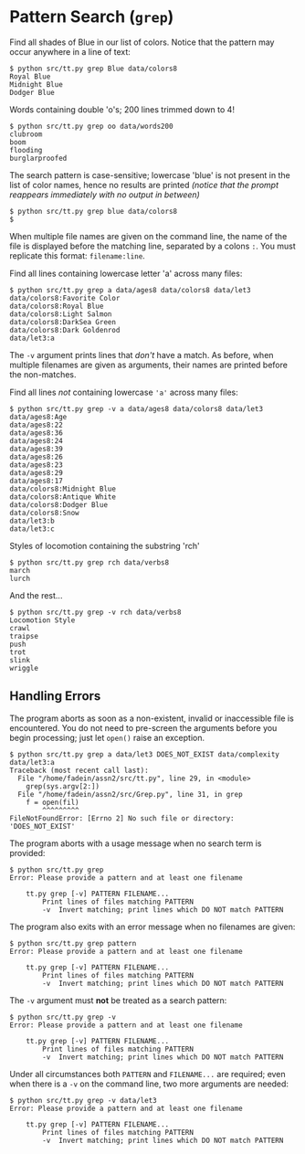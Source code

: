 # Pattern Search (`grep`)

Find all shades of Blue in our list of colors.  Notice that the pattern may occur anywhere in a line of text:

    $ python src/tt.py grep Blue data/colors8
    Royal Blue
    Midnight Blue
    Dodger Blue

Words containing double 'o's; 200 lines trimmed down to 4!

    $ python src/tt.py grep oo data/words200
    clubroom
    boom
    flooding
    burglarproofed


The search pattern is case-sensitive; lowercase 'blue' is not present in the list of color names, hence no results are printed *(notice that the prompt reappears immediately with no output in between)*

    $ python src/tt.py grep blue data/colors8
    $


When multiple file names are given on the command line, the name of the file is displayed before the matching line, separated by a colons `:`.  You must replicate this format: `filename:line`.

Find all lines containing lowercase letter 'a' across many files:

    $ python src/tt.py grep a data/ages8 data/colors8 data/let3
    data/colors8:Favorite Color
    data/colors8:Royal Blue
    data/colors8:Light Salmon
    data/colors8:DarkSea Green
    data/colors8:Dark Goldenrod
    data/let3:a


The `-v` argument prints lines that *don't* have a match.  As before, when multiple filenames are given as arguments, their names are printed before the non-matches.

Find all lines *not* containing lowercase `'a'` across many files:

    $ python src/tt.py grep -v a data/ages8 data/colors8 data/let3
    data/ages8:Age
    data/ages8:22
    data/ages8:36
    data/ages8:24
    data/ages8:39
    data/ages8:26
    data/ages8:23
    data/ages8:29
    data/ages8:17
    data/colors8:Midnight Blue
    data/colors8:Antique White
    data/colors8:Dodger Blue
    data/colors8:Snow
    data/let3:b
    data/let3:c


Styles of locomotion containing the substring 'rch'

    $ python src/tt.py grep rch data/verbs8
    march
    lurch


And the rest...

    $ python src/tt.py grep -v rch data/verbs8
    Locomotion Style
    crawl
    traipse
    push
    trot
    slink
    wriggle



## Handling Errors
The program aborts as soon as a non-existent, invalid or inaccessible file is encountered.  You do not need to pre-screen the arguments before you begin processing; just let `open()` raise an exception.

    $ python src/tt.py grep a data/let3 DOES_NOT_EXIST data/complexity
    data/let3:a
    Traceback (most recent call last):
      File "/home/fadein/assn2/src/tt.py", line 29, in <module>
        grep(sys.argv[2:])
      File "/home/fadein/assn2/src/Grep.py", line 31, in grep
        f = open(fil)
            ^^^^^^^^^
    FileNotFoundError: [Errno 2] No such file or directory: 'DOES_NOT_EXIST'


The program aborts with a usage message when no search term is provided:

    $ python src/tt.py grep
    Error: Please provide a pattern and at least one filename

        tt.py grep [-v] PATTERN FILENAME...
            Print lines of files matching PATTERN
            -v  Invert matching; print lines which DO NOT match PATTERN


The program also exits with an error message when no filenames are given:

    $ python src/tt.py grep pattern
    Error: Please provide a pattern and at least one filename

        tt.py grep [-v] PATTERN FILENAME...
            Print lines of files matching PATTERN
            -v  Invert matching; print lines which DO NOT match PATTERN


The `-v` argument must **not** be treated as a search pattern:

    $ python src/tt.py grep -v
    Error: Please provide a pattern and at least one filename

        tt.py grep [-v] PATTERN FILENAME...
            Print lines of files matching PATTERN
            -v  Invert matching; print lines which DO NOT match PATTERN


Under all circumstances both `PATTERN` and `FILENAME...` are required; even when there is a `-v` on the command line, two more arguments are needed:

    $ python src/tt.py grep -v data/let3
    Error: Please provide a pattern and at least one filename

        tt.py grep [-v] PATTERN FILENAME...
            Print lines of files matching PATTERN
            -v  Invert matching; print lines which DO NOT match PATTERN

